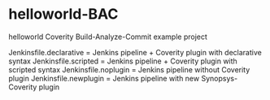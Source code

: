 # helloworld-BAC
helloworld Coverity Build-Analyze-Commit example project

Jenkinsfile.declarative = Jenkins pipeline + Coverity plugin with declarative syntax
Jenkinsfile.scripted = Jenkins pipeline + Coverity plugin with scripted syntax
Jenkinsfile.noplugin = Jenkins pipeline without Coverity plugin
Jenkinsfile.newplugin = Jenkins pipeline with new Synopsys-Coverity plugin
